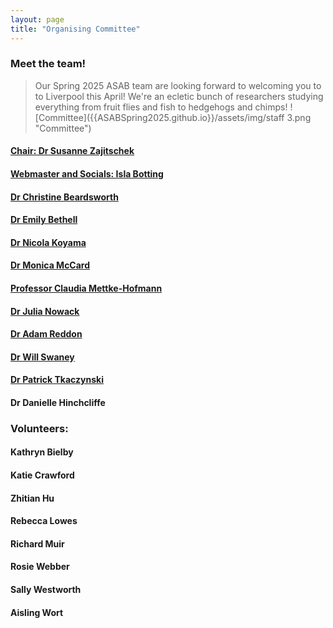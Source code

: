 ```yaml
---
layout: page
title: "Organising Committee"
---
```


### Meet the team!

>Our Spring 2025 ASAB team are looking forward to welcoming you to to Liverpool this April! We're an ecletic bunch of researchers studying everything from fruit flies and fish to hedgehogs and chimps!
![Committee]({{ASABSpring2025.github.io}}/assets/img/staff 3.png "Committee")  


#### [Chair: Dr Susanne Zajitschek](https://www.ljmu.ac.uk/about-us/staff-profiles/faculty-of-science/school-of-biological-and-environmental-sciences/susanne-zajitschek)
#### [Webmaster and Socials: Isla Botting](https://www.ljmu.ac.uk/about-us/staff-profiles/faculty-of-science/school-of-biological-and-environmental-sciences/isla-botting) 
#### [Dr Christine Beardsworth](https://www.ljmu.ac.uk/about-us/staff-profiles/faculty-of-science/school-of-biological-and-environmental-sciences/christine-beardsworth)
#### [Dr Emily Bethell](https://www.ljmu.ac.uk/about-us/staff-profiles/faculty-of-science/school-of-biological-and-environmental-sciences/emily-bethell)
#### [Dr Nicola Koyama](https://www.ljmu.ac.uk/about-us/staff-profiles/faculty-of-science/school-of-biological-and-environmental-sciences/nicola-koyama)
#### [Dr Monica McCard](https://www.ljmu.ac.uk/about-us/staff-profiles/faculty-of-science/school-of-biological-and-environmental-sciences/monica-mccard)
#### [Professor Claudia Mettke-Hofmann](https://www.ljmu.ac.uk/about-us/staff-profiles/faculty-of-science/school-of-biological-and-environmental-sciences/claudia-mettke-hofmann)
#### [Dr Julia Nowack](https://www.ljmu.ac.uk/about-us/staff-profiles/faculty-of-science/school-of-biological-and-environmental-sciences/julia-nowack)
#### [Dr Adam Reddon](https://www.ljmu.ac.uk/about-us/staff-profiles/faculty-of-science/school-of-biological-and-environmental-sciences/adam-reddon)
#### [Dr Will Swaney](https://www.ljmu.ac.uk/about-us/staff-profiles/faculty-of-science/school-of-biological-and-environmental-sciences/will-swaney)
#### [Dr Patrick Tkaczynski](https://www.ljmu.ac.uk/about-us/staff-profiles/faculty-of-science/school-of-biological-and-environmental-sciences/patrick-tkaczynski)
#### Dr Danielle Hinchcliffe  

### Volunteers:
#### Kathryn Bielby
#### Katie Crawford 
#### Zhitian Hu
#### Rebecca Lowes
#### Richard Muir
#### Rosie Webber
#### Sally Westworth
#### Aisling Wort
